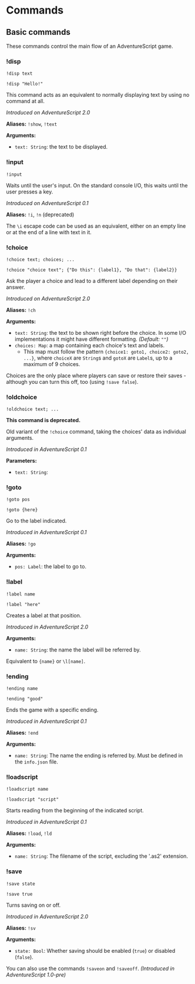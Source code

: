 # Commands

## Basic commands
These commands control the main flow of an AdventureScript game.

### !disp
```none
!disp text

!disp "Hello!"
```
This command acts as an equivalent to normally displaying text by using no command at all.

*Introduced on AdventureScript 2.0*

**Aliases:** `!show`, `!text`

**Arguments:**

* `text: String`: the text to be displayed.
### !input
```none
!input
```
Waits until the user's input. On the standard console I/O, this waits until the user presses a key.

*Introduced on AdventureScript 0.1*

**Aliases:** `!i`, `!n` (deprecated)

The `\i` escape code can be used as an equivalent, either on an empty line or at the end of a line with text in it.

### !choice
```none
!choice text; choices; ...

!choice "choice text"; {"Do this": {label1}, "Do that": {label2}}
```

Ask the player a choice and lead to a different label depending on their answer.

*Introduced on AdventureScript 2.0*

**Aliases:** `!ch`

**Arguments:**

* `text: String`: the text to be shown right before the choice. In some I/O implementations it might have different formatting. *(Default: *`""`*)*
* `choices: Map`: a map containing each choice's text and labels.
    * This map must follow the pattern `{choice1: goto1, choice2: goto2, ...}`, where `choiceX` are `String`s and `gotoX` are `Label`s, up to a maximum of 9 choices.

Choices are the only place where players can save or restore their saves - although you can turn this off, too (using `!save false`).

### !oldchoice
```none
!oldchoice text; ...
```
**This command is deprecated.**

Old variant of the `!choice` command, taking the choices' data as individual arguments.

*Introduced in AdventureScript 0.1*

**Parameters:**

- `text: String`: 

### !goto
```none
!goto pos

!goto {here}
```
Go to the label indicated.

*Introduced in AdventureScript 0.1*

**Aliases:** `!go`

**Arguments:**

- `pos: Label`: the label to go to.

### !label
```none
!label name

!label "here"
```
Creates a label at that position.

*Introduced in AdventureScript 2.0*

**Arguments:**

- `name: String`: the name the label will be referred by.

Equivalent to `{name}` or `\l[name]`.

### !ending
```none
!ending name

!ending "good"
```
Ends the game with a specific ending.

*Introduced in AdventureScript 0.1*

**Aliases:** `!end`

**Arguments:**

- `name: String`: The name the ending is referred by. Must be defined in the `info.json` file. 

### !loadscript
```none
!loadscript name

!loadscript "script"
```
Starts reading from the beginning of the indicated script.

*Introduced in AdventureScript 0.1*

**Aliases:** `!load`, `!ld`

**Arguments:**

- `name: String`: The filename of the script, excluding the '.as2' extension.

### !save
```none
!save state

!save true
```
Turns saving on or off.

*Introduced in AdventureScript 2.0*

**Aliases:** `!sv`

**Arguments:**

- `state: Bool`: Whether saving should be enabled (`true`) or disabled (`false`).

You can also use the commands `!saveon` and `!saveoff`. *(Introduced in AdventureScript 1.0-pre)*